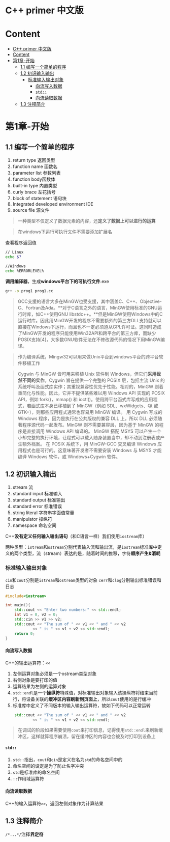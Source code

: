# C++ primer 中文版
# Content
- [C++ primer 中文版](#c-primer-中文版)
- [Content](#content)
- [第1章-开始](#第1章-开始)
  - [1.1 编写一个简单的程序](#11-编写一个简单的程序)
  - [1.2 初识输入输出](#12-初识输入输出)
    - [标准输入输出对象](#标准输入输出对象)
      - [向流写入数据](#向流写入数据)
      - [`std::`](#std)
      - [向流读取数据](#向流读取数据)
  - [1.3 注释简介](#13-注释简介)

# 第1章-开始

## 1.1 编写一个简单的程序

1. return type 返回类型
2. function name 函数名
3. parameter list 参数列表
4. function body函数体
5. built-in type 内置类型
6. curly brace 左花括号
7. block of statement 语句块
8. Integrated developed environment IDE
9. source file 源文件

>一种类型不仅定义了数据元素的内容，还**定义了数据上可以进行的运算**

>在windows下运行可执行文件不需要添加扩展名

查看程序返回值
```bash
// Linux
echo $?

//Windows
echo %ERRORLEVEL%
```

**调用编译器**，生成**windows平台下的可执行文件**.exe
```bash
g++ -o prog1 prog1.cc
```

>GCC支援的语言大多在MinGW也受支援，其中涵盖C、C++、Objective-C、Fortran及Ada。**对于C语言之外的语言，MinGW使用标准的GNU运行时库，如C++使用GNU libstdc++。**但是MinGW使用Windows中的C运行时库。因此用MinGW开发的程序不需要额外的第三方DLL支持就可以直接在Windows下运行，而且也不一定必须遵从GPL许可证。这同时造成了MinGW开发的程序只能使用Win32API和跨平台的第三方库，而缺少POSIX支持[4]，大多数GNU软件无法在不修改源代码的情况下用MinGW编译。

>作为编译系统，Mingw32可以用来做Unix平台到windows平台的跨平台软件移植工作

>Cygwin 与 MinGW 皆可用来移植 Unix 软件到 Windows，但它们**采用截然不同的实作**。Cygwin 旨在提供一个完整的 POSIX 层，包括主流 Unix 的系统呼叫及函式库实作；其重视兼容性优先于性能。相对的，MinGW 则着重简化与性能。因此，它并不提供某些难以用 Windows API 实现的 POSIX API，例如 fork()，mmap() 和 ioctl()。使用跨平台函式库写成的应用程式，若函式库本身已移植到了 MinGW（例如 SDL、wxWidgets、Qt 或 GTK+），则那些应用程式通常也容易用 MinGW 编译。
用 Cygwin 写成的 Windows 程序，因为是执行在公共版权的兼容 DLL 上，所以 DLL 必须随著程序源代码一起发布。MinGW 则不需要兼容层，因为基于 MinGW 的程序是直接调用 Windows API 编译的。
MinGW 搭配 MSYS 可以产生一个小却完整的执行环境，让程式可以载入随身装置当中，却不动到注册表或产生额外档案。
在 POSIX 系统下，用 MinGW-GCC 交叉编译 Windows 应用程式也是可行的。这意味著开发者不需要安装 Windows 与 MSYS 才能编译 Windows 软件，或 Windows+Cygwin 软件。

## 1.2 初识输入输出

1. stream 流
2. standard input 标准输入
3. standard output 标准输出
4. standard error 标准错误
5. string literal 字符串字面值常量
6. manipulator 操纵符
7. namespace 命名空间

C++**没有定义任何输入输出语句**（和C语言一样）我们使用`iostream`库）

两种类型：`istream`和`ostream`分别代表输入流和输出流，是`iostream`标准库中定义的两个类型，流（stream）表达的是，随着时间的推移，字符**顺序产生&消耗**

### 标准输入输出对象

`cin`和`cout`分别是`istream`和`ostream`类型的对象
`cerr`和`clog`分别输出标准错误和日志

```cpp
#include<iostream>

int main(){
    std::cout << "Enter two numbers:" << std::endl;
    int v1 = 0, v2 = 0;
    std::cin >> v1 >> v2;
    std::cout << "The sum of " << v1 << " and " << v2 
            << " is " << v1 + v2 << std::endl;
    return 0;
}
```

#### 向流写入数据
C++的输出运算符：`<<`
1. 左侧运算对象必须是一个ostream类型对象
2. 右侧对象是要打印的值
3. 运算结果为左侧的运算对象
4. `std::endl`是一个**操纵符**特殊值，对标准输出对象输入该操纵符将结束当前行，将设备关联的**缓冲区内容刷新到页面上**，所以`cout`使用的是行缓冲
5. 标准库中定义了不同版本的输入输出运算符，故如下代码可以正常运转

```cpp
    std::cout << "The sum of " << v1 << " and " << v2 
            << " is " << v1 + v2 << std::endl;
```

>在调试的阶段如果需要使用`cout`来打印信息，记得使用`std::endl`来刷新缓冲区，这样就算程序崩溃，留在缓冲区的内容也会被及时打印到设备上

#### `std::`
1. `std::`指出，`cout`和`cin`是定义在名为`std`的命名空间中的
2. 命名空间的设定是为了防止名字冲突
3. `std`是标准库的命名空间
4. `::`作用域运算符

#### 向流读取数据
C++的输入运算符`>>`，返回左侧对象作为计算结果

## 1.3 注释简介

`/*...*/`注释**界定符**